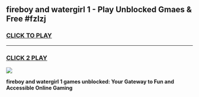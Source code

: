 
## fireboy and watergirl 1 - Play Unblocked Gmaes & Free #fzlzj
<h3>
<a href="https://premium.freeplayer.one?title=fireboy_and_watergirl_1&ref=03M">CLICK TO PLAY</a></h3>
<hr>

<h3>
<a href="https://premium.freeplayer.one?title=fireboy_and_watergirl_1&ref=03M">CLICK 2 PLAY</a>
  
</h3>

<a href="https://premium.freeplayer.one?title=fireboy_and_watergirl_1&ref=03M"><img src="https://clearcache.store/games.png"></a>


**fireboy and watergirl 1 games unblocked: Your Gateway to Fun and Accessible Online Gaming**
